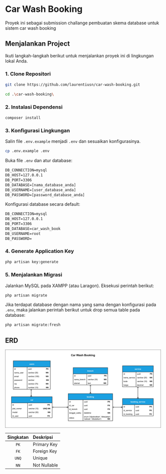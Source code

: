 # Car Wash Booking

Proyek ini sebagai submission challange pembuatan skema database untuk sistem car wash booking

## Menjalankan Project

Ikuti langkah-langkah berikut untuk menjalankan proyek ini di lingkungan lokal Anda.

### 1\. Clone Repositori

```bash
git clone https://github.com/laurentiusn/car-wash-booking.git
```
```bash
cd .\car-wash-booking\
```

### 2\. Instalasi Dependensi

```bash
composer install
```

### 3\. Konfigurasi Lingkungan

Salin file `.env.example` menjadi `.env` dan sesuaikan konfigurasinya.

```bash
cp .env.example .env
```

Buka file `.env` dan atur database:

```
DB_CONNECTION=mysql
DB_HOST=127.0.0.1
DB_PORT=3306
DB_DATABASE=[nama_database_anda]
DB_USERNAME=[user_database_anda]
DB_PASSWORD=[password_database_anda]
```

Konfigurasi database secara default:
```
DB_CONNECTION=mysql
DB_HOST=127.0.0.1
DB_PORT=3306
DB_DATABASE=car_wash_book
DB_USERNAME=root
DB_PASSWORD=
```

### 4\. Generate Application Key

```bash
php artisan key:generate
```

### 5\. Menjalankan Migrasi 

Jalankan MySQL pada XAMPP (atau Laragon). Eksekusi perintah berikut:

```bash
php artisan migrate
```
Jika terdapat database dengan nama yang sama dengan konfigurasi pada `.env`, maka jalankan perintah berikut untuk drop semua table pada database:

```bash
php artisan migrate:fresh
```

## ERD
![ERD Sistem Booking Car Wash](./public/ERD.jpg)

| Singkatan | Deskripsi    |
| :-------: | :----------- |
| `PK`      | Primary Key  |
| `FK`      | Foreign Key  |
| `UNQ`     | Unique       |
| `NN`      | Not Nullable |